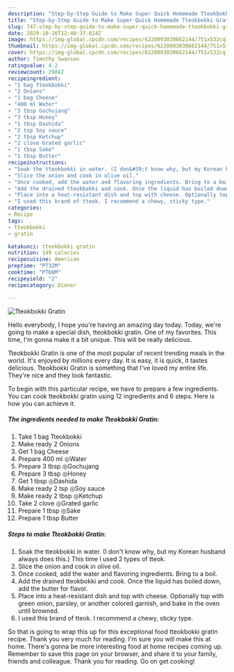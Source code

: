 ```yaml
---
description: "Step-by-Step Guide to Make Super Quick Homemade Tteokbokki Gratin"
title: "Step-by-Step Guide to Make Super Quick Homemade Tteokbokki Gratin"
slug: 747-step-by-step-guide-to-make-super-quick-homemade-tteokbokki-gratin
date: 2020-10-16T12:40:37.814Z
image: https://img-global.cpcdn.com/recipes/6220093030662144/751x532cq70/tteokbokki-gratin-recipe-main-photo.jpg
thumbnail: https://img-global.cpcdn.com/recipes/6220093030662144/751x532cq70/tteokbokki-gratin-recipe-main-photo.jpg
cover: https://img-global.cpcdn.com/recipes/6220093030662144/751x532cq70/tteokbokki-gratin-recipe-main-photo.jpg
author: Timothy Swanson
ratingvalue: 4.2
reviewcount: 29842
recipeingredient:
- "1 bag Tteokbokki"
- "2 Onions"
- "1 bag Cheese"
- "400 ml Water"
- "3 tbsp Gochujang"
- "3 tbsp Honey"
- "1 tbsp Dashida"
- "2 tsp Soy sauce"
- "2 tbsp Ketchup"
- "2 clove Grated garlic"
- "1 tbsp Sake"
- "1 tbsp Butter"
recipeinstructions:
- "Soak the tteokbokki in water. (I don&#39;t know why, but my Korean husband always does this.) This time I used 2 types of tteok."
- "Slice the onion and cook in olive oil."
- "Once cooked, add the water and flavoring ingredients. Bring to a boil."
- "Add the drained tteokbokki and cook. Once the liquid has boiled down, add the butter for flavor."
- "Place into a heat-resistant dish and top with cheese. Optionally top with green onion, parsley, or another colored garnish, and bake in the oven until browned."
- "I used this brand of tteok. I recommend a chewy, sticky type."
categories:
- Recipe
tags:
- tteokbokki
- gratin

katakunci: tteokbokki gratin 
nutrition: 149 calories
recipecuisine: American
preptime: "PT32M"
cooktime: "PT60M"
recipeyield: "2"
recipecategory: Dinner

---
```



![Tteokbokki Gratin](https://img-global.cpcdn.com/recipes/6220093030662144/751x532cq70/tteokbokki-gratin-recipe-main-photo.jpg)

Hello everybody, I hope you're having an amazing day today. Today, we're going to make a special dish, tteokbokki gratin. One of my favorites. This time, I'm gonna make it a bit unique. This will be really delicious.

Tteokbokki Gratin is one of the most popular of recent trending meals in the world. It's enjoyed by millions every day. It is easy, it is quick, it tastes delicious. Tteokbokki Gratin is something that I've loved my entire life. They're nice and they look fantastic.




To begin with this particular recipe, we have to prepare a few ingredients. You can cook tteokbokki gratin using 12 ingredients and 6 steps. Here is how you can achieve it.

<!--inarticleads1-->

##### The ingredients needed to make Tteokbokki Gratin:

1. Take 1 bag Tteokbokki
1. Make ready 2 Onions
1. Get 1 bag Cheese
1. Prepare 400 ml ◎Water
1. Prepare 3 tbsp ◎Gochujang
1. Prepare 3 tbsp ◎Honey
1. Get 1 tbsp ◎Dashida
1. Make ready 2 tsp ◎Soy sauce
1. Make ready 2 tbsp ◎Ketchup
1. Take 2 clove ◎Grated garlic
1. Prepare 1 tbsp ◎Sake
1. Prepare 1 tbsp Butter




<!--inarticleads2-->

##### Steps to make Tteokbokki Gratin:

1. Soak the tteokbokki in water. (I don&#39;t know why, but my Korean husband always does this.) This time I used 2 types of tteok.
1. Slice the onion and cook in olive oil.
1. Once cooked, add the water and flavoring ingredients. Bring to a boil.
1. Add the drained tteokbokki and cook. Once the liquid has boiled down, add the butter for flavor.
1. Place into a heat-resistant dish and top with cheese. Optionally top with green onion, parsley, or another colored garnish, and bake in the oven until browned.
1. I used this brand of tteok. I recommend a chewy, sticky type.




So that is going to wrap this up for this exceptional food tteokbokki gratin recipe. Thank you very much for reading. I'm sure you will make this at home. There's gonna be more interesting food at home recipes coming up. Remember to save this page on your browser, and share it to your family, friends and colleague. Thank you for reading. Go on get cooking!
